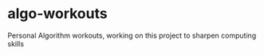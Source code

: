 algo-workouts
=============

Personal Algorithm workouts, working on this project to sharpen computing skills 
